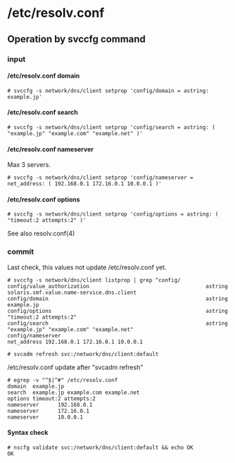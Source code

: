 # /etc/resolv.conf

## Operation by svccfg command


### input

#### /etc/resolv.conf domain

```
# svccfg -s network/dns/client setprop 'config/domain = astring: example.jp'
```

#### /etc/resolv.conf search

```
# svccfg -s network/dns/client setprop 'config/search = astring: ( "example.jp" "example.com" "example.net" )'
```

#### /etc/resolv.conf nameserver

Max 3 servers.

```
# svccfg -s network/dns/client setprop 'config/nameserver = net_address: ( 192.168.0.1 172.16.0.1 10.0.0.1 )'
```

#### /etc/resolv.conf options

```
# svccfg -s network/dns/client setprop 'config/options = astring: ( "timeout:2 attempts:2" )'
```

See also resolv.conf(4)


### commit

Last check, this values not update /etc/resolv.conf yet.

```
# svccfg -s network/dns/client listprop | grep ^config/
config/value_authorization                                     astring     solaris.smf.value.name-service.dns.client
config/domain                                                  astring     example.jp
config/options                                                 astring     "timeout:2 attempts:2"
config/search                                                  astring     "example.jp" "example.com" "example.net"
config/nameserver                                              net_address 192.168.0.1 172.16.0.1 10.0.0.1
```

```
# svcadm refresh svc:/network/dns/client:default
```

/etc/resolv.conf update after "svcadm refresh"

```
# egrep -v "^$|^#" /etc/resolv.conf
domain  example.jp
search  example.jp example.com example.net
options timeout:2 attempts:2
nameserver      192.168.0.1
nameserver      172.16.0.1
nameserver      10.0.0.1
```

#### Syntax check

```
# nscfg validate svc:/network/dns/client:default && echo OK
OK
```
